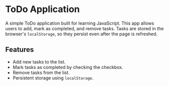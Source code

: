 # ToDo Application

A simple ToDo application built for learning JavaScript. This app allows users to add, mark as completed, and remove tasks. Tasks are stored in the browser's `localStorage`, so they persist even after the page is refreshed.

## Features

- Add new tasks to the list.
- Mark tasks as completed by checking the checkbox.
- Remove tasks from the list.
- Persistent storage using `localStorage`.
